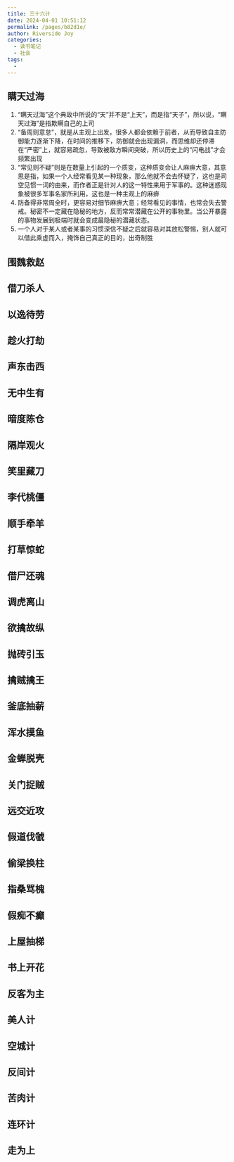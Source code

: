 ```yaml
---
title: 三十六计
date: 2024-04-01 10:51:12
permalink: /pages/b82d1e/
author: Riverside Joy
categories:
  - 读书笔记
  - 社会
tags:
  - 
---
```

## 瞒天过海

1. “瞒天过海”这个典故中所说的“天”并不是“上天”，而是指“天子”，所以说，“瞒天过海”是指欺瞒自己的上司
2. “备周则意怠”，就是从主观上出发，很多人都会依赖于前者，从而导致自主防御能力逐渐下降，在时间的推移下，防御就会出现漏洞，而思维却还停滞在“严密”上，就容易疏忽，导致被敌方瞬间突破，所以历史上的“闪电战”才会频繁出现
3. “常见则不疑”则是在数量上引起的一个质变，这种质变会让人麻痹大意，其意思是指，如果一个人经常看见某一种现象，那么他就不会去怀疑了，这也是司空见惯一词的由来，而作者正是针对人的这一特性来用于军事的。这种迷惑现象被很多军事名家所利用，这也是一种主观上的麻痹
4. 防备得非常周全时，更容易对细节麻痹大意；经常看见的事情，也常会失去警戒。秘密不一定藏在隐秘的地方，反而常常潜藏在公开的事物里。当公开暴露的事物发展到极端时就会变成最隐秘的潜藏状态。
5. 一个人对于某人或者某事的习惯深信不疑之后就容易对其放松警惕，别人就可以借此乘虚而入，掩饰自己真正的目的，出奇制胜

## 围魏救赵

## 借刀杀人

## 以逸待劳

## 趁火打劫

## 声东击西

## 无中生有

## 暗度陈仓

## 隔岸观火

## 笑里藏刀

## 李代桃僵

## 顺手牵羊

## 打草惊蛇

## 借尸还魂

## 调虎离山

## 欲擒故纵

## 抛砖引玉

## 擒贼擒王

## 釜底抽薪

## 浑水摸鱼

## 金蝉脱壳

## 关门捉贼

## 远交近攻

## 假道伐虢

## 偷梁换柱

## 指桑骂槐

## 假痴不癫

## 上屋抽梯

## 书上开花

## 反客为主

## 美人计

## 空城计

## 反间计

## 苦肉计

## 连环计

## 走为上
